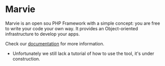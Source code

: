 Marvie
======

Marvie is an open sou PHP Framework with a simple concept: you are free to write your code your own way.
It provides an Object-oriented infrastructure to develop your apps.

Check our [documentation](http://fmsouza.github.io/marvie/api) for more information.

* Unfortunately we still lack a tutorial of how to use the tool, it's under construction.
